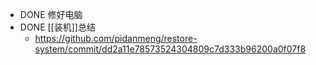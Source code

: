 - DONE 修好电脑
- DONE [[装机]]总结
	- https://github.com/pidanmeng/restore-system/commit/dd2a11e78573524304809c7d333b96200a0f07f8